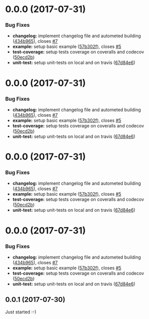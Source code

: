 <a name="0.0.0"></a>
# 0.0.0 (2017-07-31)


### Bug Fixes

* **changelog:** implement changelog file and autometed building ([434b965](https://github.com/BioPhoton/angular-formatter-parser/commit/434b965)), closes [#7](https://github.com/BioPhoton/angular-formatter-parser/issues/7)
* **example:** setup basic example ([57b302f](https://github.com/BioPhoton/angular-formatter-parser/commit/57b302f)), closes [#5](https://github.com/BioPhoton/angular-formatter-parser/issues/5)
* **test-coverage:** setup tests coverage on coveralls and codecov ([50ecd2b](https://github.com/BioPhoton/angular-formatter-parser/commit/50ecd2b))
* **unit-test:** setup unit-tests on local and on travis ([67d84e6](https://github.com/BioPhoton/angular-formatter-parser/commit/67d84e6))



<a name="0.0.0"></a>
# 0.0.0 (2017-07-31)


### Bug Fixes

* **changelog:** implement changelog file and autometed building ([434b965](https://github.com/BioPhoton/angular-formatter-parser/commit/434b965)), closes [#7](https://github.com/BioPhoton/angular-formatter-parser/issues/7)
* **example:** setup basic example ([57b302f](https://github.com/BioPhoton/angular-formatter-parser/commit/57b302f)), closes [#5](https://github.com/BioPhoton/angular-formatter-parser/issues/5)
* **test-coverage:** setup tests coverage on coveralls and codecov ([50ecd2b](https://github.com/BioPhoton/angular-formatter-parser/commit/50ecd2b))
* **unit-test:** setup unit-tests on local and on travis ([67d84e6](https://github.com/BioPhoton/angular-formatter-parser/commit/67d84e6))



<a name="0.0.0"></a>
# 0.0.0 (2017-07-31)


### Bug Fixes

* **changelog:** implement changelog file and autometed building ([434b965](https://github.com/BioPhoton/angular-formatter-parser/commit/434b965)), closes [#7](https://github.com/BioPhoton/angular-formatter-parser/issues/7)
* **example:** setup basic example ([57b302f](https://github.com/BioPhoton/angular-formatter-parser/commit/57b302f)), closes [#5](https://github.com/BioPhoton/angular-formatter-parser/issues/5)
* **test-coverage:** setup tests coverage on coveralls and codecov ([50ecd2b](https://github.com/BioPhoton/angular-formatter-parser/commit/50ecd2b))
* **unit-test:** setup unit-tests on local and on travis ([67d84e6](https://github.com/BioPhoton/angular-formatter-parser/commit/67d84e6))



<a name="0.0.0"></a>
# 0.0.0 (2017-07-31)


### Bug Fixes

* **changelog:** implement changelog file and autometed building ([434b965](https://github.com/BioPhoton/angular-formatter-parser/commit/434b965)), closes [#7](https://github.com/BioPhoton/angular-formatter-parser/issues/7)
* **example:** setup basic example ([57b302f](https://github.com/BioPhoton/angular-formatter-parser/commit/57b302f)), closes [#5](https://github.com/BioPhoton/angular-formatter-parser/issues/5)
* **test-coverage:** setup tests coverage on coveralls and codecov ([50ecd2b](https://github.com/BioPhoton/angular-formatter-parser/commit/50ecd2b))
* **unit-test:** setup unit-tests on local and on travis ([67d84e6](https://github.com/BioPhoton/angular-formatter-parser/commit/67d84e6))



<a name="0.0.1"></a>
## 0.0.1 (2017-07-30)

Just started :-)



